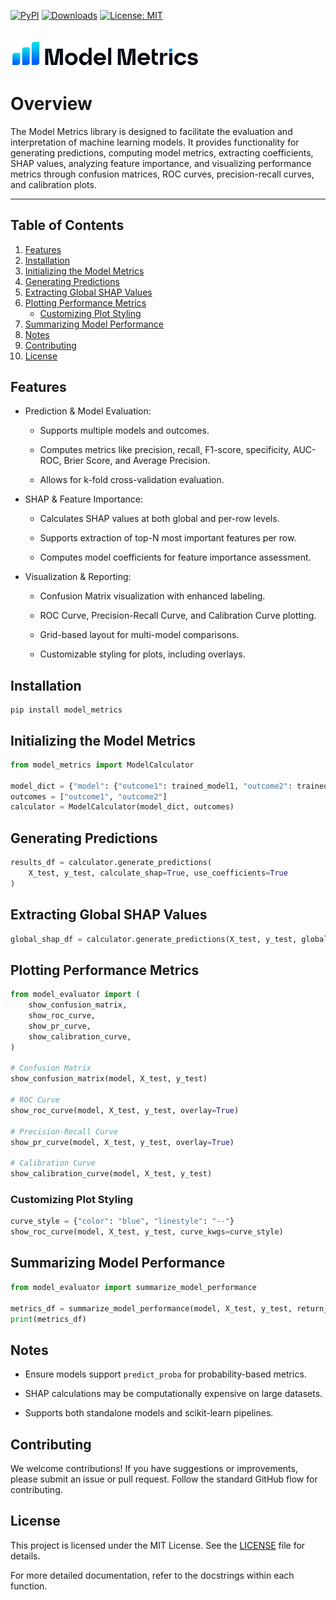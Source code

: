 [![PyPI](https://img.shields.io/pypi/v/model_metris.svg)](https://pypi.org/project/model_metrics/)
[![Downloads](https://pepy.tech/badge/model_metrics)](https://pepy.tech/project/model_metrics)
[![License: MIT](https://img.shields.io/badge/License-MIT-yellow.svg)](https://github.com/lshpaner/model_metrics/blob/main/LICENSE.md)

<br>

<img src="https://raw.githubusercontent.com/lshpaner/model_metrics/refs/heads/main/assets/mm_logo.svg" width="300" style="border: none; outline: none; box-shadow: none;" oncontextmenu="return false;">

<br> 

# Overview
The Model Metrics library is designed to facilitate the evaluation and interpretation of machine learning models. It provides functionality for generating predictions, computing model metrics, extracting coefficients, SHAP values, analyzing feature importance, and visualizing performance metrics through confusion matrices, ROC curves, precision-recall curves, and calibration plots.

---

## Table of Contents

1. [Features](#features)
2. [Installation](#installation)
3. [Initializing the Model Metrics](#initializing-the-model-metrics)
4. [Generating Predictions](#generating-predictions)
5. [Extracting Global SHAP Values](#extracting-global-shap-values)
6. [Plotting Performance Metrics](#plotting-performance-metrics)
    - [Customizing Plot Styling](#customizing-plot-styling)
7. [Summarizing Model Performance](#summarizing-model-performance)
8. [Notes](#notes)
9. [Contributing](#contributing)
10. [License](#license)


## Features

* Prediction & Model Evaluation:

    * Supports multiple models and outcomes.

    * Computes metrics like precision, recall, F1-score, specificity, AUC-ROC, Brier Score, and Average Precision.

    * Allows for k-fold cross-validation evaluation.

* SHAP & Feature Importance:

    * Calculates SHAP values at both global and per-row levels.

    * Supports extraction of top-N most important features per row.

    * Computes model coefficients for feature importance assessment.

* Visualization & Reporting:

    * Confusion Matrix visualization with enhanced labeling.

    * ROC Curve, Precision-Recall Curve, and Calibration Curve plotting.

    * Grid-based layout for multi-model comparisons.

    * Customizable styling for plots, including overlays.

## Installation


```
pip install model_metrics
```

## Initializing the Model Metrics

```python
from model_metrics import ModelCalculator

model_dict = {"model": {"outcome1": trained_model1, "outcome2": trained_model2}}
outcomes = ["outcome1", "outcome2"]
calculator = ModelCalculator(model_dict, outcomes)
```

## Generating Predictions

```python
results_df = calculator.generate_predictions(
    X_test, y_test, calculate_shap=True, use_coefficients=True
)
```

## Extracting Global SHAP Values

```python
global_shap_df = calculator.generate_predictions(X_test, y_test, global_shap=True)
```

## Plotting Performance Metrics

```python
from model_evaluator import (
    show_confusion_matrix,
    show_roc_curve,
    show_pr_curve,
    show_calibration_curve,
)

# Confusion Matrix
show_confusion_matrix(model, X_test, y_test)

# ROC Curve
show_roc_curve(model, X_test, y_test, overlay=True)

# Precision-Recall Curve
show_pr_curve(model, X_test, y_test, overlay=True)

# Calibration Curve
show_calibration_curve(model, X_test, y_test)
```

### Customizing Plot Styling

```python
curve_style = {"color": "blue", "linestyle": "--"}
show_roc_curve(model, X_test, y_test, curve_kwgs=curve_style)
```

## Summarizing Model Performance

```python
from model_evaluator import summarize_model_performance

metrics_df = summarize_model_performance(model, X_test, y_test, return_df=True)
print(metrics_df)
```

## Notes

- Ensure models support `predict_proba` for probability-based metrics.

- SHAP calculations may be computationally expensive on large datasets.

- Supports both standalone models and scikit-learn pipelines.

## Contributing
We welcome contributions! If you have suggestions or improvements, please submit an issue or pull request. Follow the standard GitHub flow for contributing.

## License
This project is licensed under the MIT License. See the [LICENSE](https://github.com/lshpaner/model_metrics/blob/main/LICENSE.md) file for details.

For more detailed documentation, refer to the docstrings within each function.
